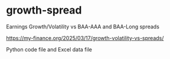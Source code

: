 # growth-spread
Earnings Growth/Volatility vs BAA-AAA and BAA-Long spreads

https://my-finance.org/2025/03/17/growth-volatility-vs-spreads/

Python code file and Excel data file
